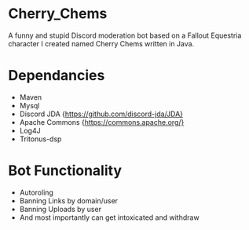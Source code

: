# Cherry_Chems
A funny and stupid Discord moderation bot based on a Fallout Equestria character I created named Cherry Chems written in Java.

# Dependancies
- Maven
- Mysql
- Discord JDA {https://github.com/discord-jda/JDA}
- Apache Commons {https://commons.apache.org/}
- Log4J
- Tritonus-dsp

# Bot Functionality
- Autoroling
- Banning Links by domain/user
- Banning Uploads by user
- And most importantly can get intoxicated and withdraw
